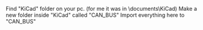 Find "KiCad" folder on your pc. (for me it was in \documents\KiCad)
Make a new folder inside "KiCad" called "CAN_BUS"
Import everything here to "CAN_BUS"
